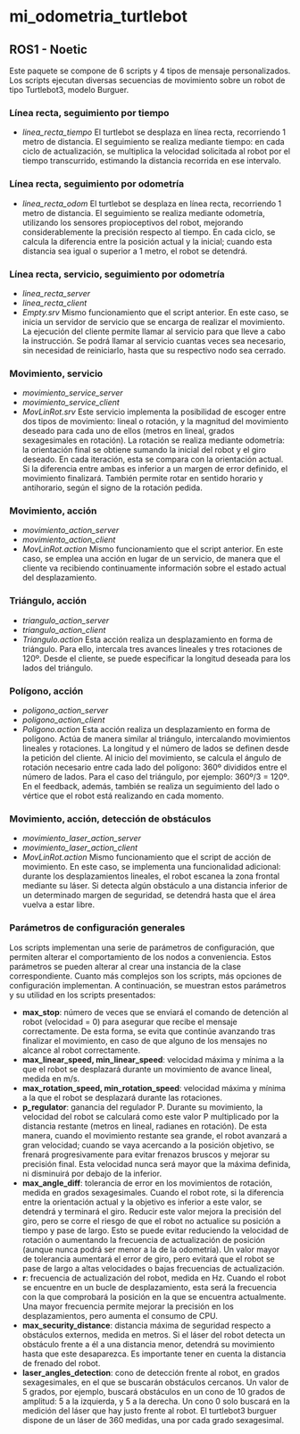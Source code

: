 # mi_odometria_turtlebot
## ROS1 - Noetic

Este paquete se compone de 6 scripts y 4 tipos de mensaje personalizados. Los scripts ejecutan diversas secuencias de movimiento sobre un robot de tipo Turtlebot3, modelo Burguer.
### Línea recta, seguimiento por tiempo
- *linea_recta_tiempo*
El turtlebot se desplaza en línea recta, recorriendo 1 metro de distancia. El seguimiento se realiza mediante tiempo: en cada ciclo de actualización, se multiplica la velocidad solicitada al robot por el tiempo transcurrido, estimando la distancia recorrida en ese intervalo.
### Línea recta, seguimiento por odometría
- *linea_recta_odom*
El turtlebot se desplaza en línea recta, recorriendo 1 metro de distancia. El seguimiento se realiza mediante odometría, utilizando los sensores propioceptivos del robot, mejorando considerablemente la precisión respecto al tiempo. En cada ciclo, se calcula la diferencia entre la posición actual y la inicial; cuando esta distancia sea igual o superior a 1 metro, el robot se detendrá.
### Línea recta, servicio, seguimiento por odometría
- *linea_recta_server*
- *linea_recta_client*
- *Empty.srv*
Mismo funcionamiento que el script anterior. En este caso, se inicia un servidor de servicio que se encarga de realizar el movimiento. La ejecución del cliente permite llamar al servicio para que lleve a cabo la instrucción. Se podrá llamar al servicio cuantas veces sea necesario, sin necesidad de reiniciarlo, hasta que su respectivo nodo sea cerrado.
### Movimiento, servicio
- *movimiento_service_server*
- *movimiento_service_client*
- *MovLinRot.srv*
Este servicio implementa la posibilidad de escoger entre dos tipos de movimiento: lineal o rotación, y la magnitud del movimiento deseado para cada uno de ellos (metros en lineal, grados sexagesimales en rotación). La rotación se realiza mediante odometría: la orientación final se obtiene sumando la inicial del robot y el giro deseado. En cada iteración, esta se compara con la orientación actual. Si la diferencia entre ambas es inferior a un margen de error definido, el movimiento finalizará. También permite rotar en sentido horario y antihorario, según el signo de la rotación pedida.
### Movimiento, acción
- *movimiento_action_server*
- *movimiento_action_client*
- *MovLinRot.action*
Mismo funcionamiento que el script anterior. En este caso, se emplea una acción en lugar de un servicio, de manera que el cliente va recibiendo continuamente información sobre el estado actual del desplazamiento.
### Triángulo, acción
- *triangulo_action_server*
- *triangulo_action_client*
- *Triangulo.action*
Esta acción realiza un desplazamiento en forma de triángulo. Para ello, intercala tres avances lineales y tres rotaciones de 120º. Desde el cliente, se puede especificar la longitud deseada para los lados del triángulo.
### Polígono, acción
- *poligono_action_server*
- *poligono_action_client*
- *Poligono.action*
Esta acción realiza un desplazamiento en forma de polígono. Actúa de manera similar al triángulo, intercalando movimientos lineales y rotaciones. La longitud y el número de lados se definen desde la petición del cliente. Al inicio del movimiento, se calcula el ángulo de rotación necesario entre cada lado del polígono: 360º divididos entre el número de lados. Para el caso del triángulo, por ejemplo: 360º/3 = 120º. En el feedback, además, también se realiza un seguimiento del lado o vértice que el robot está realizando en cada momento.
### Movimiento, acción, detección de obstáculos
- *movimiento_laser_action_server*
- *movimiento_laser_action_client*
- *MovLinRot.action*
Mismo funcionamiento que el script de acción de movimiento. En este caso, se implementa una funcionalidad adicional: durante los desplazamientos lineales, el robot escanea la zona frontal mediante su láser. Si detecta algún obstáculo a una distancia inferior de un determinado margen de seguridad, se detendrá hasta que el área vuelva a estar libre.

### Parámetros de configuración generales
Los scripts implementan una serie de parámetros de configuración, que permiten alterar el comportamiento de los nodos a conveniencia. Estos parámetros se pueden alterar al crear una instancia de la clase correspondiente. Cuanto más complejos son los scripts, más opciones de configuración implementan.
A continuación, se muestran estos parámetros y su utilidad en los scripts presentados:
- **max_stop**: número de veces que se enviará el comando de detención al robot (velocidad = 0) para asegurar que recibe el mensaje correctamente. De esta forma, se evita que continúe avanzando tras finalizar el movimiento, en caso de que alguno de los mensajes no alcance al robot correctamente.
- **max_linear_speed, min_linear_speed**: velocidad máxima y mínima a la que el robot se desplazará durante un movimiento de avance lineal, medida en m/s.
- **max_rotation_speed, min_rotation_speed**: velocidad máxima y mínima a la que el robot se desplazará durante las rotaciones.
- **p_regulator**: ganancia del regulador P. Durante su movimiento, la velocidad del robot se calculará como este valor P multiplicado por la distancia restante (metros en lineal, radianes en rotación). De esta manera, cuando el movimiento restante sea grande, el robot avanzará a gran velocidad; cuando se vaya acercando a la posición objetivo, se frenará progresivamente para evitar frenazos bruscos y mejorar su precisión final. Esta velocidad nunca será mayor que la máxima definida, ni disminuirá por debajo de la inferior.
- **max_angle_diff**: tolerancia de error en los movimientos de rotación, medida en grados sexagesimales. Cuando el robot rote, si la diferencia entre la orientación actual y la objetivo es inferior a este valor, se detendrá y terminará el giro. Reducir este valor mejora la precisión del giro, pero se corre el riesgo de que el robot no actualice su posición a tiempo y pase de largo. Esto se puede evitar reduciendo la velocidad de rotación o aumentando la frecuencia de actualización de posición (aunque nunca podrá ser menor a la de la odometría). Un valor mayor de tolerancia aumentará el error de giro, pero evitará que el robot se pase de largo a altas velocidades o bajas frecuencias de actualización.
- **r**: frecuencia de actualización del robot, medida en Hz. Cuando el robot se encuentre en un bucle de desplazamiento, esta será la frecuencia con la que comprobará la posición en la que se encuentra actualmente. Una mayor frecuencia permite mejorar la precisión en los desplazamientos, pero aumenta el consumo de CPU.
- **max_security_distance**: distancia máxima de seguridad respecto a obstáculos externos, medida en metros. Si el láser del robot detecta un obstáculo frente a él a una distancia menor, detendrá su movimiento hasta que este desaparezca. Es importante tener en cuenta la distancia de frenado del robot.
- **laser_angles_detection**: cono de detección frente al robot, en grados sexagesimales, en el que se buscarán obstáculos cercanos. Un valor de 5 grados, por ejemplo, buscará obstáculos en un cono de 10 grados de amplitud: 5 a la izquierda, y 5 a la derecha. Un cono 0 solo buscará en la medición del láser que hay justo frente al robot. El turtlebot3 burguer dispone de un láser de 360 medidas, una por cada grado sexagesimal.
